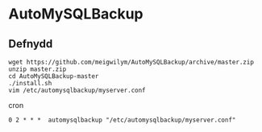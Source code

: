 # AutoMySQLBackup

## Defnydd

    wget https://github.com/meigwilym/AutoMySQLBackup/archive/master.zip
    unzip master.zip
    cd AutoMySQLBackup-master
    ./install.sh
    vim /etc/automysqlbackup/myserver.conf

cron

    0 2 * * *  automysqlbackup "/etc/automysqlbackup/myserver.conf"
